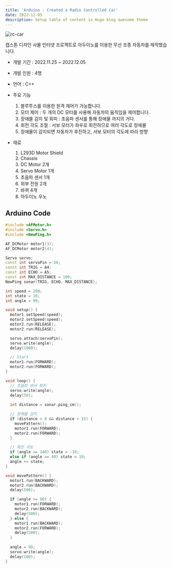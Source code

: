 ```yaml
---
title: 'Arduino : Created a Radio Controlled Car'
date: 2022-12-05
description: Setup table of content in Hugo blog awesome theme
---
```


![rc-car](https://textneckdeveloper.github.io/portfolio/images/car.jpg)

캡스톤 디자인 사물 인터넷 프로젝트로 아두이노를 이용한 무선 조종 자동차를 제작했습니다.

* 개발 기간 : 2022.11.25 ~ 2022.12.05

* 개발 인원 : 4명

* 언어 : C++

* 주요 기능

    1. 블루투스를 이용한 원격 제어가 가능합니다.
    2. 모터 제어 : 두 개의 DC 모터를 사용해 자동차의 움직임을 제어합니다.
    3. 장애물 감지 및 회피 : 초음파 센서를 통해 장애물 까지의 거다.
    4. 회전 각도 조절 : 서보 모터가 좌우로 회전하므로 여러 각도로 장애물
    5. 장애물이 감지되면 자동차가 후진하고, 서보 모터의 각도에 따라 방향

* 재료

    1. L293D Motor Shield
    2. Chassis
    3. DC Motor 2개
    4. Servo Motor 1개  
    5. 초음파 센서 1개
    6. 외부 전원 2개
    7. 바퀴 4개
    8. 아두이노 우노

## Arduino Code

```cpp
#include <AFMotor.h>
#include <Servo.h> 
#include <NewPing.h>

AF_DCMotor motor1(3);
AF_DCMotor motor2(4);

Servo servo;
const int servoPin = 10;
const int TRIG = A4;
const int ECHO = A5;
const int MAX_DISTANCE = 100;
NewPing sonar(TRIG, ECHO, MAX_DISTANCE);

int speed = 200;
int state = 10;
int angle = 90;

void setup() {
  motor1.setSpeed(speed);
  motor2.setSpeed(speed);
  motor2.run(RELEASE);
  motor2.run(RELEASE);

  servo.attach(servoPin);
  servo.write(angle);
  delay(1000);

  // Start
  motor1.run(FORWARD);
  motor2.run(FORWARD);  
}

void loop() {
  // 초음파 센서 회전
  servo.write(angle);
  delay(50);
  
  int distance = sonar.ping_cm();

  // 장애물 감지
  if (distance > 0 && distance < 15) {
    movePattern(); 
    motor1.run(FORWARD);
    motor2.run(FORWARD);  
  }   

  // 회전 각도
  if (angle == 140) state = -10;    
  else if (angle == 40) state = 10; 
  angle += state;
}

void movePattern() {
  motor1.run(BACKWARD);
  motor2.run(BACKWARD);
  delay(500);   

  if (angle >= 90) {
    motor1.run(FORWARD);
    motor2.run(BACKWARD);
    delay(500);   
  } else {
    motor1.run(BACKWARD);
    motor2.run(FORWARD);
    delay(500);   
  }
  
  angle = 90;
  servo.write(angle);
  delay(100);
}
```